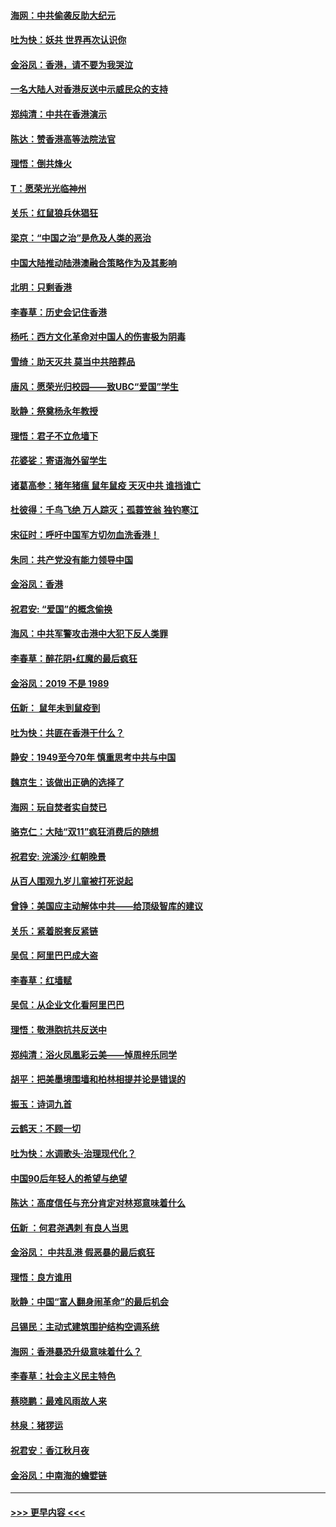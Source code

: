 #### [海网：中共偷袭反助大纪元](../pages/nsc993/n11673515.md?t=11222144) 
#### [吐为快：妖共 世界再次认识你](../pages/nsc993/n11673506.md?t=11222144) 
#### [金浴凤：香港，请不要为我哭泣](../pages/nsc993/n11673248.md?t=11222144) 
#### [一名大陆人对香港反送中示威民众的支持](../pages/nsc993/n11672615.md?t=11222144) 
#### [郑纯清：中共在香港演示](../pages/nsc993/n11670539.md?t=11222144) 
#### [陈达：赞香港高等法院法官](../pages/nsc993/n11669542.md?t=11222144) 
#### [理悟：倒共烽火](../pages/nsc993/n11668844.md?t=11222144) 
#### [T：愿荣光光临神州](../pages/nsc993/n11668421.md?t=11222144) 
#### [关乐：红鼠狼兵休猖狂](../pages/nsc993/n11668378.md?t=11222144) 
#### [梁京：“中国之治”是危及人类的恶治](../pages/nsc993/n11668328.md?t=11222144) 
#### [中国大陆推动陆港澳融合策略作为及其影响](../pages/nsc993/n11668157.md?t=11222144) 
#### [北明：只剩香港](../pages/nsc993/n11668002.md?t=11222144) 
#### [李春草：历史会记住香港](../pages/nsc993/n11667927.md?t=11222144) 
#### [杨吒：西方文化革命对中国人的伤害极为阴毒](../pages/nsc993/n11664521.md?t=11222144) 
#### [雪绮：助天灭共 莫当中共陪葬品](../pages/nsc993/n11662650.md?t=11222144) 
#### [唐风：愿荣光归校园——致UBC“爱国”学生](../pages/nsc993/n11662194.md?t=11222144) 
#### [耿静：祭奠杨永年教授](../pages/nsc993/n11662514.md?t=11222144) 
#### [理悟：君子不立危墙下](../pages/nsc993/n11662172.md?t=11222144) 
#### [花婆娑：寄语海外留学生](../pages/nsc993/n11662121.md?t=11222144) 
#### [诸葛高参：猪年猪瘟 鼠年鼠疫 天灭中共 谁挡谁亡](../pages/nsc993/n11661980.md?t=11222144) 
#### [杜彼得：千鸟飞绝 万人踪灭；孤蓑笠翁 独钓寒江](../pages/nsc993/n11661170.md?t=11222144) 
#### [宋征时：呼吁中国军方切勿血洗香港！](../pages/nsc993/n11415318.md?t=11222144) 
#### [朱同：共产党没有能力领导中国](../pages/nsc993/n11660421.md?t=11222144) 
#### [金浴凤：香港](../pages/nsc993/n11660419.md?t=11222144) 
#### [祝君安: “爱国”的概念偷换](../pages/nsc993/n11659706.md?t=11222144) 
#### [海风：中共军警攻击港中大犯下反人类罪](../pages/nsc993/n11659632.md?t=11222144) 
#### [李春草：醉花阴•红魔的最后疯狂](../pages/nsc993/n11659287.md?t=11222144) 
#### [金浴凤：2019 不是 1989](../pages/nsc993/n11657663.md?t=11222144) 
#### [伍新： 鼠年未到鼠疫到](../pages/nsc993/n11655098.md?t=11222144) 
#### [吐为快：共匪在香港干什么？](../pages/nsc993/n11654891.md?t=11222144) 
#### [静安：1949至今70年 慎重思考中共与中国](../pages/nsc993/n11651244.md?t=11222144) 
#### [魏京生：该做出正确的选择了](../pages/nsc993/n11653084.md?t=11222144) 
#### [海网：玩自焚者实自焚已](../pages/nsc993/n11652423.md?t=11222144) 
#### [骆克仁：大陆“双11”疯狂消费后的随想](../pages/nsc993/n11652305.md?t=11222144) 
#### [祝君安: 浣溪沙·红朝晚景](../pages/nsc993/n11652258.md?t=11222144) 
#### [从百人围观九岁儿童被打死说起](../pages/nsc993/n11651030.md?t=11222144) 
#### [曾铮：美国应主动解体中共——给顶级智库的建议](../pages/nsc993/n11649888.md?t=11222144) 
#### [关乐：紧着脱套反紧链](../pages/nsc993/n11649069.md?t=11222144) 
#### [吴侃：阿里巴巴成大盗](../pages/nsc993/n11645523.md?t=11222144) 
#### [李春草：红墙赋](../pages/nsc993/n11646389.md?t=11222144) 
#### [吴侃：从企业文化看阿里巴巴](../pages/nsc993/n11645476.md?t=11222144) 
#### [理悟：敬港胞抗共反送中](../pages/nsc993/n11645466.md?t=11222144) 
#### [郑纯清：浴火凤凰彩云美——悼周梓乐同学](../pages/nsc993/n11645155.md?t=11222144) 
#### [胡平：把美墨境围墙和柏林相提并论是错误的](../pages/nsc993/n11645134.md?t=11222144) 
#### [振玉：诗词九首](../pages/nsc993/n11644081.md?t=11222144) 
#### [云鹤天：不顾一切](../pages/nsc993/n11643508.md?t=11222144) 
#### [吐为快：水调歌头·治理现代化？](../pages/nsc993/n11643485.md?t=11222144) 
#### [中国90后年轻人的希望与绝望](../pages/nsc993/n11642317.md?t=11222144) 
#### [陈达：高度信任与充分肯定对林郑意味着什么](../pages/nsc993/n11641441.md?t=11222144) 
#### [伍新 ：何君尧遇刺 有良人当思](../pages/nsc993/n11641503.md?t=11222144) 
#### [金浴凤： 中共乱港  假恶暴的最后疯狂](../pages/nsc993/n11641495.md?t=11222144) 
#### [理悟：良方谁用](../pages/nsc993/n11641463.md?t=11222144) 
#### [耿静：中国“富人翻身闹革命”的最后机会](../pages/nsc993/n11640655.md?t=11222144) 
#### [吕锡民：主动式建筑围护结构空调系统](../pages/nsc993/n11640168.md?t=11222144) 
#### [海网：香港暴恐升级意味着什么？](../pages/nsc993/n11635904.md?t=11222144) 
#### [李春草：社会主义民主特色](../pages/nsc993/n11634657.md?t=11222144) 
#### [蔡晓鹏：最难风雨故人来](../pages/nsc993/n11633145.md?t=11222144) 
#### [林泉：猪猡运](../pages/nsc993/n11631469.md?t=11222144) 
#### [祝君安：香江秋月夜](../pages/nsc993/n11631440.md?t=11222144) 
#### [金浴凤：中南海的蟾嬖链](../pages/nsc993/n11631290.md?t=11222144) 

----
#### [ >>> 更早内容 <<< ](../indexes/nsc993-earlier.md)
